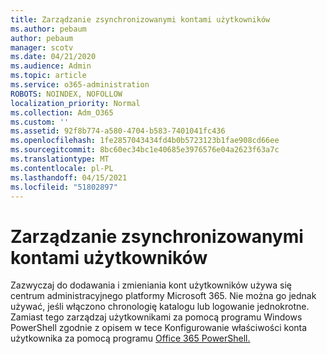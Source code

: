 ```yaml
---
title: Zarządzanie zsynchronizowanymi kontami użytkowników
ms.author: pebaum
author: pebaum
manager: scotv
ms.date: 04/21/2020
ms.audience: Admin
ms.topic: article
ms.service: o365-administration
ROBOTS: NOINDEX, NOFOLLOW
localization_priority: Normal
ms.collection: Adm_O365
ms.custom: ''
ms.assetid: 92f8b774-a580-4704-b583-7401041fc436
ms.openlocfilehash: 1fe2857043434fd4b0b5723123b1fae908cd66ee
ms.sourcegitcommit: 8bc60ec34bc1e40685e3976576e04a2623f63a7c
ms.translationtype: MT
ms.contentlocale: pl-PL
ms.lasthandoff: 04/15/2021
ms.locfileid: "51802897"
---
```

# <a name="manage-synchronized-user-accounts"></a>Zarządzanie zsynchronizowanymi kontami użytkowników

Zazwyczaj do dodawania i zmieniania kont użytkowników używa się centrum administracyjnego platformy Microsoft 365. Nie można go jednak używać, jeśli włączono chronologię katalogu lub logowanie jednokrotne. Zamiast tego zarządzaj użytkownikami za pomocą programu Windows PowerShell zgodnie z opisem w tece Konfigurowanie właściwości konta użytkownika za pomocą programu [Office 365 PowerShell.](https://docs.microsoft.com/office365/enterprise/powershell/configure-user-account-properties-with-office-365-powershell ) 
  

